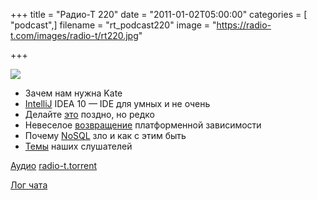 +++
title = "Радио-Т 220"
date = "2011-01-02T05:00:00"
categories = [ "podcast",]
filename = "rt_podcast220"
image = "https://radio-t.com/images/radio-t/rt220.jpg"

+++

![](https://radio-t.com/images/radio-t/rt220.jpg)

- Зачем нам нужна Kate
- [IntelliJ](http://www.jetbrains.com/idea/whatsnew/index.html) IDEA 10 — IDE для умных и не очень
- Делайте [это](http://weblogs.java.net/blog/mkarg/archive/2010/12/29/release-late-release-rarely) поздно, но редко
- Невеселое [возвращение](http://techcrunch.com/2010/12/26/platform-dependencies/) платформенной зависимости
- Почему [NoSQL](http://techblog.bozho.net/?p=295) зло и как с этим быть
- [Темы](/p/2010/12/29/prep-220/) наших слушателей

[Аудио](https://archive.rucast.net/radio-t/media/rt_podcast220.mp3)
[radio-t.torrent](http://www.radio-t.com/torrents/rt_podcast220.mp3.torrent)

[Лог чата](http://chat.radio-t.com/logs/radio-t-220.html)
<audio src="https://archive.rucast.net/radio-t/media/rt_podcast220.mp3" preload="none"></audio>
